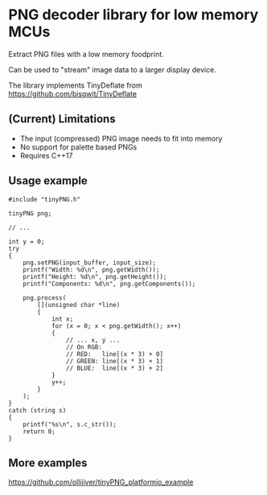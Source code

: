 # PNG decoder library for low memory MCUs

Extract PNG files with a low memory foodprint.

Can be used to "stream" image data to a larger display device. 

The library implements TinyDeflate from https://github.com/bisqwit/TinyDeflate

## (Current) Limitations

- The input (compressed) PNG image needs to fit into memory
- No support for palette based PNGs
- Requires C++17 

## Usage example

```
#include "tinyPNG.h"

tinyPNG png;

// ...

int y = 0;
try
{
    png.setPNG(input_buffer, input_size);
    printf("Width: %d\n", png.getWidth());
    printf("Height: %d\n", png.getHeight());
    printf("Components: %d\n", png.getComponents());

    png.process(
        [](unsigned char *line) 
        {
            int x;
            for (x = 0; x < png.getWidth(); x++)
            {
                // ... x, y ...
                // On RGB:
                // RED:   line[(x * 3) + 0]
                // GREEN: line[(x * 3) + 1]
                // BLUE:  line[(x * 3) + 2]
            }
            y++;
        }
    );
}    
catch (string s)
{
    printf("%s\n", s.c_str());
    return 0;
}
```

## More examples

https://github.com/olliiiver/tinyPNG_platformio_example

